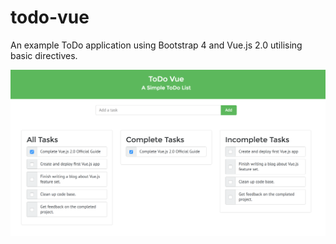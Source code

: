 # todo-vue
An example ToDo application using Bootstrap 4 and Vue.js 2.0 utilising basic directives. 

![Alt text](/screenshots/todo-vue-screenshot.png?raw=true "ToDo Vue App")
